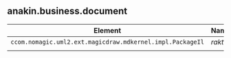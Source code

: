 ## anakin.business.document



| Element | Name | Document |
| ----------- | ------- | ------------- |
| `ccom.nomagic.uml2.ext.magicdraw.mdkernel.impl.PackageIl` | *raktar* |  |
| | |
